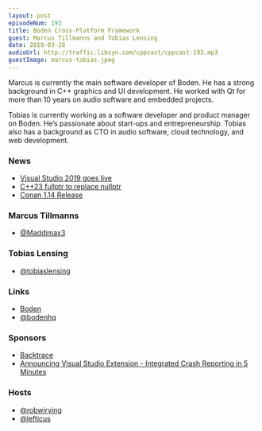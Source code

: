 ```yaml
---
layout: post
episodeNum: 193
title: Boden Cross-Platform Framework
guest: Marcus Tillmanns and Tobias Lensing
date: 2019-03-28
audioUrl: http://traffic.libsyn.com/cppcast/cppcast-193.mp3
guestImage: marcus-tobias.jpeg
---
```


Marcus is currently the main software developer of Boden. He has a strong background in C++ graphics and UI development. He worked with Qt for more than 10 years on audio software and embedded projects.

Tobias is currently working as a software developer and product manager on Boden. He’s passionate about start-ups and entrepreneurship. Tobias also has a background as CTO in audio software, cloud technology, and web development.

### News ###

 - [Visual Studio 2019 goes live](https://arstechnica.com/gadgets/2019/04/visual-studio-2019-goes-live-with-c-python-shared-editing/)
 - [C++23 fullptr to replace nullptr](https://www.reddit.com/r/cpp/comments/b7uvif/c23_fullptr_to_replace_nullptr/)
 - [Conan 1.14 Release](https://blog.conan.io/2019/04/01/New-conan-release-1-14.html)

### Marcus Tillmanns ###

 - [@Maddimax3](https://twitter.com/Maddimax3)

### Tobias Lensing ###

 - [@tobiaslensing](https://twitter.com/tobiaslensing)

### Links ###

 - [Boden](https://github.com/AshampooSystems/boden)
 - [@bodenhq](https://twitter.com/bodenhq)

### Sponsors ###

- [Backtrace](https://backtrace.io/?utm_source=CppCast&utm_medium=CppCast)
- [Announcing Visual Studio Extension - Integrated Crash Reporting in 5 Minutes](https://backtrace.io/blog/features/visual-studio/)

### Hosts ###

- [@robwirving](https://twitter.com/robwirving)
- [@lefticus](https://twitter.com/lefticus)

